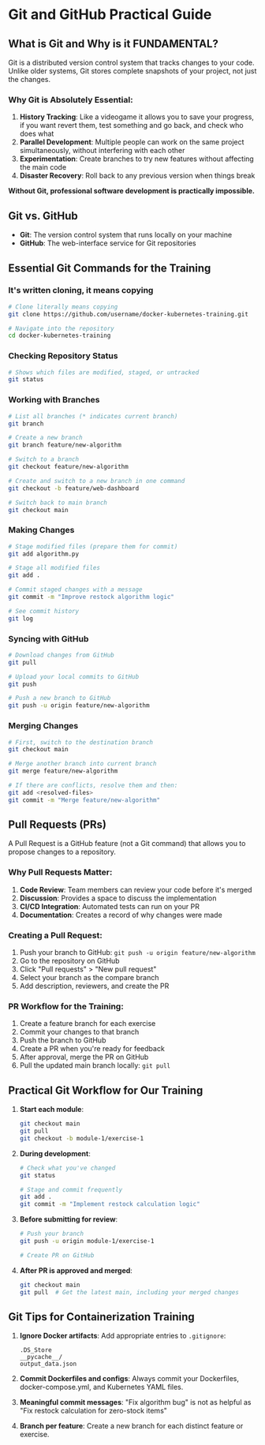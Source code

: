 # Git and GitHub Practical Guide

## What is Git and Why is it FUNDAMENTAL?

Git is a distributed version control system that tracks changes to your code. Unlike older systems, Git stores complete snapshots of your project, not just the changes.

### Why Git is Absolutely Essential:

1. **History Tracking**: Like a videogame it allows you to save your progress, if you want revert them, test something and
go back, and check who does what
2. **Parallel Development**: Multiple people can work on the same project simultaneously, without interfering with each other
3. **Experimentation**: Create branches to try new features without affecting the main code
4. **Disaster Recovery**: Roll back to any previous version when things break

**Without Git, professional software development is practically impossible.**

## Git vs. GitHub

- **Git**: The version control system that runs locally on your machine
- **GitHub**: The web-interface service for Git repositories

## Essential Git Commands for the Training

### It's written cloning, it means copying 

```bash
# Clone literally means copying
git clone https://github.com/username/docker-kubernetes-training.git

# Navigate into the repository
cd docker-kubernetes-training
```

### Checking Repository Status

```bash
# Shows which files are modified, staged, or untracked
git status
```

### Working with Branches

```bash
# List all branches (* indicates current branch)
git branch

# Create a new branch
git branch feature/new-algorithm

# Switch to a branch
git checkout feature/new-algorithm

# Create and switch to a new branch in one command
git checkout -b feature/web-dashboard

# Switch back to main branch
git checkout main
```

### Making Changes

```bash
# Stage modified files (prepare them for commit)
git add algorithm.py

# Stage all modified files
git add .

# Commit staged changes with a message
git commit -m "Improve restock algorithm logic"

# See commit history
git log
```

### Syncing with GitHub

```bash
# Download changes from GitHub
git pull

# Upload your local commits to GitHub
git push

# Push a new branch to GitHub
git push -u origin feature/new-algorithm
```

### Merging Changes

```bash
# First, switch to the destination branch
git checkout main

# Merge another branch into current branch
git merge feature/new-algorithm

# If there are conflicts, resolve them and then:
git add <resolved-files>
git commit -m "Merge feature/new-algorithm"
```

## Pull Requests (PRs)

A Pull Request is a GitHub feature (not a Git command) that allows you to propose changes to a repository.

### Why Pull Requests Matter:

1. **Code Review**: Team members can review your code before it's merged
2. **Discussion**: Provides a space to discuss the implementation
3. **CI/CD Integration**: Automated tests can run on your PR
4. **Documentation**: Creates a record of why changes were made

### Creating a Pull Request:

1. Push your branch to GitHub: `git push -u origin feature/new-algorithm`
2. Go to the repository on GitHub
3. Click "Pull requests" > "New pull request"
4. Select your branch as the compare branch
5. Add description, reviewers, and create the PR

### PR Workflow for the Training:

1. Create a feature branch for each exercise
2. Commit your changes to that branch
3. Push the branch to GitHub
4. Create a PR when you're ready for feedback
5. After approval, merge the PR on GitHub
6. Pull the updated main branch locally: `git pull`

## Practical Git Workflow for Our Training

1. **Start each module**:
   ```bash
   git checkout main
   git pull
   git checkout -b module-1/exercise-1
   ```

2. **During development**:
   ```bash
   # Check what you've changed
   git status
   
   # Stage and commit frequently
   git add .
   git commit -m "Implement restock calculation logic"
   ```

3. **Before submitting for review**:
   ```bash
   # Push your branch
   git push -u origin module-1/exercise-1
   
   # Create PR on GitHub
   ```

4. **After PR is approved and merged**:
   ```bash
   git checkout main
   git pull  # Get the latest main, including your merged changes
   ```

## Git Tips for Containerization Training

1. **Ignore Docker artifacts**: Add appropriate entries to `.gitignore`:
   ```
   .DS_Store
   __pycache__/
   output_data.json
   ```

2. **Commit Dockerfiles and configs**: Always commit your Dockerfiles, docker-compose.yml, and Kubernetes YAML files.

3. **Meaningful commit messages**: "Fix algorithm bug" is not as helpful as "Fix restock calculation for zero-stock items"

4. **Branch per feature**: Create a new branch for each distinct feature or exercise.